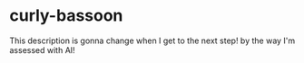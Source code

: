 # curly-bassoon
This description is gonna change when I get to the next step! by the way I'm assessed with AI!
